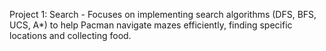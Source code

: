 Project 1: Search - Focuses on implementing search algorithms (DFS, BFS, UCS, A*) to help Pacman navigate mazes efficiently, finding specific locations and collecting food.
